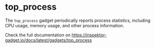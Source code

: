 # top_process

The `top_process` gadget periodically reports process statistics, including CPU usage, memory usage, and other process information.

Check the full documentation on https://inspektor-gadget.io/docs/latest/gadgets/top_process